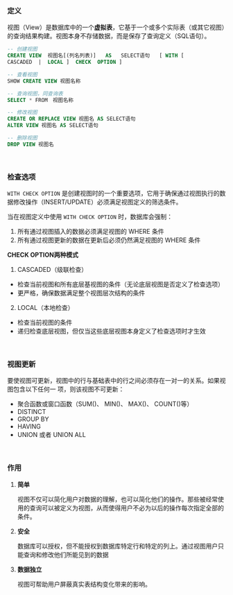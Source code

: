 
### 定义

视图（View）是数据库中的一个**虚拟表**，它基于一个或多个实际表（或其它视图）的查询结果构建。视图本身不存储数据，而是保存了查询定义（SQL语句）。

```sql
-- 创建视图
CREATE VIEW  视图名[(列名列表)]   AS   SELECT语句   [ WITH [ 
CASCADED  |  LOCAL ]  CHECK  OPTION ]

-- 查看视图
SHOW CREATE VIEW 视图名称

-- 查询视图，同查询表
SELECT * FROM　视图名称

-- 修改视图
CREATE OR REPLACE VIEW 视图名 AS SELECT语句
ALTER VIEW 视图名 AS SELECT语句

-- 删除视图
DROP VIEW 视图名
```

<br>

### 检查选项

`WITH CHECK OPTION` 是创建视图时的一个重要选项，它用于确保通过视图执行的数据修改操作（INSERT/UPDATE）必须满足视图定义的筛选条件。

当在视图定义中使用 `WITH CHECK OPTION` 时，数据库会强制：

1. 所有通过视图插入的数据必须满足视图的 WHERE 条件
2. 所有通过视图更新的数据在更新后必须仍然满足视图的 WHERE 条件



**CHECK OPTION两种模式**

1. CASCADED（级联检查）

- 检查当前视图和所有底层基视图的条件（无论底层视图是否定义了检查选项）
- 更严格，确保数据满足整个视图层次结构的条件

2. LOCAL（本地检查）

- 检查当前视图的条件
-  递归检查底层视图，但仅当这些底层视图本身定义了检查选项时才生效

<br>

### 视图更新

要使视图可更新，视图中的行与基础表中的行之间必须存在一对一的关系。如果视图包含以下任何一 项，则该视图不可更新：

- 聚合函数或窗口函数（SUM()、 MIN()、 MAX()、 COUNT()等） 
- DISTINCT 
- GROUP BY 
- HAVING 
- UNION 或者 UNION ALL

<br>

### 作用

1. **简单** 

    视图不仅可以简化用户对数据的理解，也可以简化他们的操作。那些被经常使用的查询可以被定义为视图，从而使得用户不必为以后的操作每次指定全部的条件。 

2. **安全** 

    数据库可以授权，但不能授权到数据库特定行和特定的列上。通过视图用户只能查询和修改他们所能见到的数据 

3. **数据独立** 

    视图可帮助用户屏蔽真实表结构变化带来的影响。



